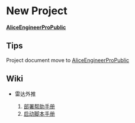 # New Project

[**AliceEngineerProPublic**](https://github.com/AliceEngineerPro/AliceEngineerProPublic)

## Tips

Project document move to [AliceEngineerProPublic](https://github.com/AliceEngineerPro/AliceEngineerProPublic)

## Wiki

- 雷达外推

  1. [部署帮助手册](https://github.com/AliceEngineerPro/AliceEngineerProPublic/wiki/doc:-DeployRadarHelpDocs)
  2. [启动脚本手册](https://github.com/AliceEngineerPro/AliceEngineerProPublic/wiki/doc:-AI_extrapolation)

